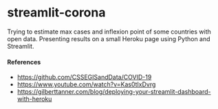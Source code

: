 # streamlit-corona

Trying to estimate max cases and inflexion point of some countries with open data.
Presenting results on a small Heroku page using Python and Streamlit.

#### References

- https://github.com/CSSEGISandData/COVID-19
- https://www.youtube.com/watch?v=Kas0tIxDvrg
- https://gilberttanner.com/blog/deploying-your-streamlit-dashboard-with-heroku
